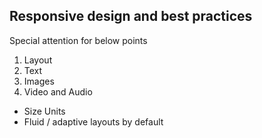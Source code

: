 ## Responsive design and best practices

Special attention for below points 
1. Layout 
2. Text
3. Images 
4. Video and Audio


- Size Units 
- Fluid / adaptive layouts by default